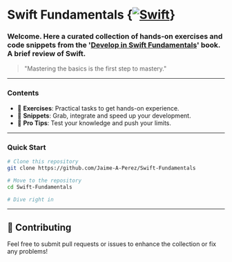 #  Swift Fundamentals {[![Swift](https://img.shields.io/badge/Swift-000000?style=for-the-badge&logo=swift&logoColor=FE5C2E&labelColor=101010)]()}



### Welcome. Here a curated collection of hands-on exercises and code snippets from the '[Develop in Swift Fundamentals](https://books.apple.com/co/book/develop-in-swift-fundamentals/id1556365994)' book. A brief review of Swift.
>  "Mastering the basics is the first step to mastery."
---

### Contents

- 📖 **Exercises**: Practical tasks to get hands-on experience.
- 🚀 **Snippets**: Grab, integrate and speed up your development.
- 🔬 **Pro Tips**: Test your knowledge and push your limits.

---


### Quick Start

```bash
# Clone this repository
git clone https://github.com/Jaime-A-Perez/Swift-Fundamentals

# Move to the repository
cd Swift-Fundamentals

# Dive right in
```
---

## 🤝 Contributing

Feel free to submit pull requests or issues to enhance the collection or fix any problems!

